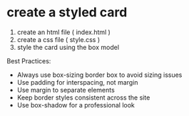 # create a styled card

1. create an html file ( index.html )
2. create a css file ( style.css )
3. style the card using the box model


Best Practices:
- Always use box-sizing border box to avoid sizing issues
- Use padding for interspacing, not margin
- Use margin to separate elements
- Keep border styles consistent across the site
- Use box-shadow for a professional look

